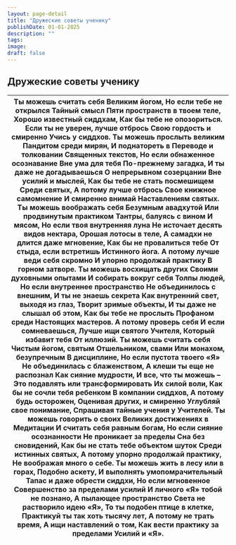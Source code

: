 ```yaml
---
layout: page-detail
title: "Дружеские советы ученику"
publishDate: 01-01-2025
description: ""
tags:
image:
draft: false
---
```


## Дружеские советы ученику
| Ты можешь считать себя  Великим йогом,  Но если тебе не открылся  Тайный смысл  Пяти пространств в твоем теле,  Хорошо известный сиддхам,  Как бы тебе не опозориться.  Если ты не уверен, лучше отбрось  Свою гордость и смиренно  Учись у сиддхов.  Ты можешь прослыть великим  Пандитом среди мирян,  И поднатореть в  Переводе и толковании  Священных текстов,  Но если обнаженное осознавание  Вне ума для тебя  По-прежнему загадка,  И ты даже не догадываешься  О непрерывном созерцании  Вне усилий и мыслей,  Как бы тебе не стать посмешищем  Среди святых,  А потому лучше отбрось  Свое книжное самомнение  И смиренно внимай  Наставлениям святых.  Ты можешь воображать себя  Безумным авадхутой  Или продвинутым практиком  Тантры, балуясь с вином  И мясом,  Но если твоя внутренняя луна  Не источает десять видов нектара,  Орошая лотосы в теле,  А самадхи не длится даже мгновение,  Как бы не провалиться тебе  От стыда, если встретишь  Истинного йога.  А потому лучше веди себя скромно  И упорно продолжай практику  В горном затворе.  Ты можешь восхищать других  Своими духовными опытами  И собирать вокруг себя  Толпы людей,  Но если внутреннее пространство  Не объединилось с внешним,  И ты не знаешь секрета  Как внутренний свет, выходя из глаз,  Творит зримые объекты,  И ты даже не слышал об этом,  Как бы тебе не прослыть  Профаном среди  Настоящих мастеров.  А потому проверь себя  И если сомневаешься,  Лучше ищи святого Учителя,  Который избавит тебя  От иллюзий.  Ты можешь считать себя  Чистым йогом, святым  Отшельником, свами  Или монахом, безупречным  В дисциплине,  Но если пустота твоего «Я»  Не объединилась с блаженством,  А клеши ты еще не распознал  Как сияние мудрости,  И все, что ты можешь –  Это подавлять или трансформировать  Их силой воли,  Как бы не сочли тебя ребенком  В компании сиддхов,  А потому будь осторожен,  Оценивая других, и смиренно  Углубляй свое понимание,  Спрашивая тайные учения у Учителей.  Ты можешь говорить о своих  Великих достижениях в  Медитации  И считать себя равным богам,  Но если сияние осознанности  Не проникает за пределы  Сна без сновидений,  Как бы не стать тебе объектом шуток  Среди истинных святых,  А потому упорно продолжай практику,  Не воображая много о себе.  Ты можешь жить в лесу или в горах,  Подобно аскету,  И выполнять умопомрачительный  Тапас и даже обрести сиддхи,  Но если мгновенное  Совершенство за пределами усилий  И личного «Я» тобой не познано,  А пылающее пространство  Света не растворило идею «Я»,  То ты подобен птице в клетке,  Практикуй ты так хоть тысячу лет,  А потому не трать время,  А ищи наставлений о том,  Как вести практику за пределами  Усилий и «Я». |
| ------------------------------------------------------------------------------------------------------------------------------------------------------------------------------------------------------------------------------------------------------------------------------------------------------------------------------------------------------------------------------------------------------------------------------------------------------------------------------------------------------------------------------------------------------------------------------------------------------------------------------------------------------------------------------------------------------------------------------------------------------------------------------------------------------------------------------------------------------------------------------------------------------------------------------------------------------------------------------------------------------------------------------------------------------------------------------------------------------------------------------------------------------------------------------------------------------------------------------------------------------------------------------------------------------------------------------------------------------------------------------------------------------------------------------------------------------------------------------------------------------------------------------------------------------------------------------------------------------------------------------------------------------------------------------------------------------------------------------------------------------------------------------------------------------------------------------------------------------------------------------------------------------------------------------------------------------------------------------------------------------------------------------------------------------------------------------------------------------------------------------------------------------------------------------------------------------------------------------------------------------------------------------------------------------------------------------------------------------------------------------------------------------------------------------------------------------------------------------------------------------------------------------------------------------------------------------------------------------------------------------------------------------------------------------------------------------------------------------------------------------- |
  
  

